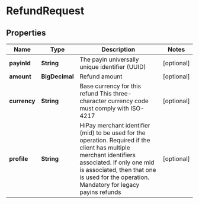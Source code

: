 

# RefundRequest


## Properties

| Name | Type | Description | Notes |
|------------ | ------------- | ------------- | -------------|
|**payinId** | **String** | The payin universally unique identifier (UUID) |  [optional] |
|**amount** | **BigDecimal** | Refund amount |  [optional] |
|**currency** | **String** | Base currency for this refund  This three-character currency code must comply with ISO-4217 |  [optional] |
|**profile** | **String** | HiPay merchant identifier (mid) to be used for the operation. Required if the client has multiple merchant identifiers associated. If only one mid is associated, then that one is used for the operation. Mandatory for legacy payins refunds  |  [optional] |



